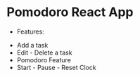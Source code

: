 # Pomodoro React App

- Features:

* Add a task
* Edit - Delete a task
* Pomodoro Feature
* Start - Pause - Reset Clock
